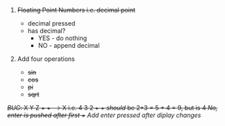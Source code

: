 1. ~~Floating Point Numbers i.e. decimal point~~
    * decimal pressed
    * has decimal?
        * YES - do nothing
        * NO - append decimal
        
2. Add four operations
    * ~~sin~~
    * ~~cos~~
    * ~~pi~~
    * ~~sqrt~~

~~*BUG*: X Y Z + + --> X i.e.
       4 3 2 + + _should_ be 2+3 = 5 + 4 = 9, but is 4
       *No, enter is pushed after first +*~~
       _Add enter pressed after diplay changes_